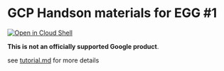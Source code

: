 # GCP Handson materials for EGG #1 

[![Open in Cloud Shell](https://gstatic.com/cloudssh/images/open-btn.png)](https://ssh.cloud.google.com/cloudshell/open?cloudshell_git_repo=https://github.com/google-cloud-japan/egg-training-materials&cloudshell_working_dir=egg1-1&cloudshell_tutorial=tutorial.md)

**This is not an officially supported Google product**.

see [tutorial.md](tutorial.md) for more details
